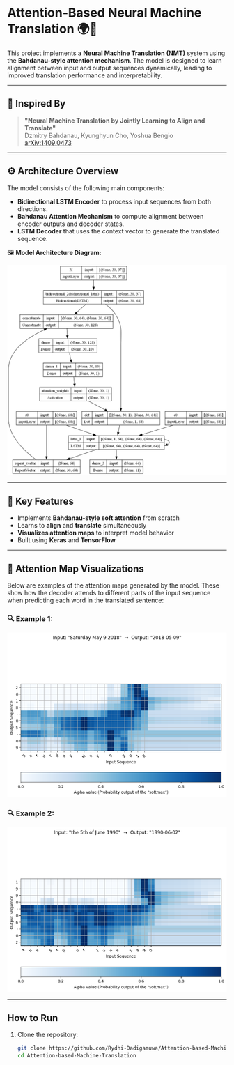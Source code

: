 # Attention-Based Neural Machine Translation 🌍🧠

This project implements a **Neural Machine Translation (NMT)** system using the **Bahdanau-style attention mechanism**. The model is designed to learn alignment between input and output sequences dynamically, leading to improved translation performance and interpretability.

---

## 📄 Inspired By

> **"Neural Machine Translation by Jointly Learning to Align and Translate"**  
> Dzmitry Bahdanau, Kyunghyun Cho, Yoshua Bengio  
> [arXiv:1409.0473](https://arxiv.org/abs/1409.0473)

---

## ⚙️ Architecture Overview

The model consists of the following main components:

- **Bidirectional LSTM Encoder** to process input sequences from both directions.
- **Bahdanau Attention Mechanism** to compute alignment between encoder outputs and decoder states.
- **LSTM Decoder** that uses the context vector to generate the translated sequence.

🖼️ **Model Architecture Diagram:**

<p align="center">
  <img src="https://github.com/Rydhi-Dadigamuwa/Attention-based-Machine-Translation/blob/main/model.png" alt="Model Architecture" width="600">
</p>

---

## 🧠 Key Features

- Implements **Bahdanau-style soft attention** from scratch
- Learns to **align** and **translate** simultaneously
- **Visualizes attention maps** to interpret model behavior
- Built using **Keras** and **TensorFlow**

---

## 📸 Attention Map Visualizations

Below are examples of the attention maps generated by the model. These show how the decoder attends to different parts of the input sequence when predicting each word in the translated sentence:

### 🔍 Example 1:
<p align="center">
  <img src="https://github.com/Rydhi-Dadigamuwa/Attention-based-Machine-Translation/blob/main/Attention_plot_example_1.png" alt="Attention Map Example 1" width="700">
</p>

### 🔍 Example 2:
<p align="center">
  <img src="https://github.com/Rydhi-Dadigamuwa/Attention-based-Machine-Translation/blob/main/Attention_plot_example_2.png" alt="Attention Map Example 2" width="700">
</p>

---

## How to Run

1. Clone the repository:
   ```bash
   git clone https://github.com/Rydhi-Dadigamuwa/Attention-based-Machine-Translation.git
   cd Attention-based-Machine-Translation
